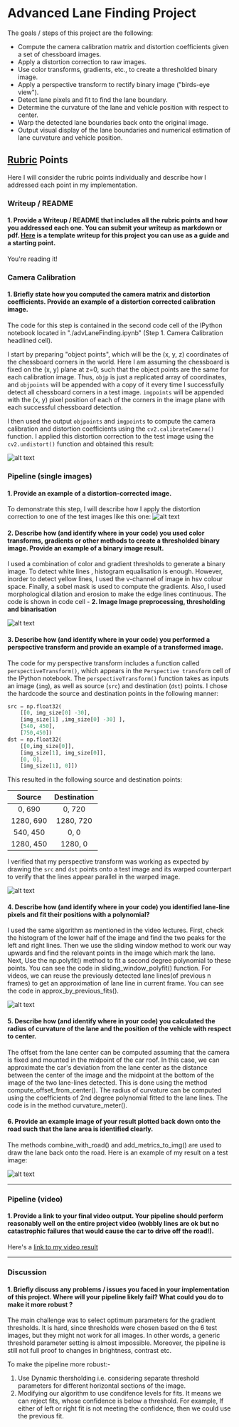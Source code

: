 

# **Advanced Lane Finding Project**

The goals / steps of this project are the following:

* Compute the camera calibration matrix and distortion coefficients given a set of chessboard images.
* Apply a distortion correction to raw images.
* Use color transforms, gradients, etc., to create a thresholded binary image.
* Apply a perspective transform to rectify binary image ("birds-eye view").
* Detect lane pixels and fit to find the lane boundary.
* Determine the curvature of the lane and vehicle position with respect to center.
* Warp the detected lane boundaries back onto the original image.
* Output visual display of the lane boundaries and numerical estimation of lane curvature and vehicle position.

[//]: # (Image References)

[image1]: ./examples/undistort_output.png 
[image2]: ./test_images/test2_transformed.jpg 
[image3]: ./test_images/test2_bin.jpg 
[image4]: ./test4_persp.jpg 
[image5]: ./test_images/sliding.jpg 
[image6]: ./test_images/road_detected.jpg 
[video1]: ./project_video_out.mp4 

## [Rubric](https://review.udacity.com/#!/rubrics/571/view) Points

Here I will consider the rubric points individually and describe how I addressed each point in my implementation.  



### Writeup / README

#### 1. Provide a Writeup / README that includes all the rubric points and how you addressed each one.  You can submit your writeup as markdown or pdf.  [Here](https://github.com/udacity/CarND-Advanced-Lane-Lines/blob/master/writeup_template.md) is a template writeup for this project you can use as a guide and a starting point.  

You're reading it!

### Camera Calibration

#### 1. Briefly state how you computed the camera matrix and distortion coefficients. Provide an example of a distortion corrected calibration image.

The code for this step is contained in the second code cell of the IPython notebook located in "./advLaneFinding.ipynb" (Step 1. Camera Calibration headlined cell).  

I start by preparing "object points", which will be the (x, y, z) coordinates of the chessboard corners in the world. Here I am assuming the chessboard is fixed on the (x, y) plane at z=0, such that the object points are the same for each calibration image.  Thus, `objp` is just a replicated array of coordinates, and `objpoints` will be appended with a copy of it every time I successfully detect all chessboard corners in a test image.  `imgpoints` will be appended with the (x, y) pixel position of each of the corners in the image plane with each successful chessboard detection.  

I then used the output `objpoints` and `imgpoints` to compute the camera calibration and distortion coefficients using the `cv2.calibrateCamera()` function.  I applied this distortion correction to the test image using the `cv2.undistort()` function and obtained this result: 

![alt text][image1]

### Pipeline (single images)

#### 1. Provide an example of a distortion-corrected image.

To demonstrate this step, I will describe how I apply the distortion correction to one of the test images like this one:
![alt text][image2]

#### 2. Describe how (and identify where in your code) you used color transforms, gradients or other methods to create a thresholded binary image.  Provide an example of a binary image result.

I used a combination of color and gradient thresholds to generate a binary image. To detect white lines , histogram equalisation is enough. However, inorder to detect yellow lines, I used the v-channel of image in hsv colour space. Finally, a sobel mask is used to compute the gradients. Also, I used 
morphological dilation and erosion to make the edge lines continuous. The code is shown in code cell - **2. Image Image preprocessing, thresholding and binarisation**


![alt text][image3]

#### 3. Describe how (and identify where in your code) you performed a perspective transform and provide an example of a transformed image.

The code for my perspective transform includes a function called `perspectiveTransform()`, which appears in the `Perspective transform` cell  of the IPython notebook.  The `perspectiveTransform()` function takes as inputs an image (`img`), as well as source (`src`) and destination (`dst`) points.  I chose the hardcode the source and destination points in the following manner:

```python
src = np.float32(
    [[0, img_size[0] -30],
    [img_size[1] ,img_size[0] -30] ],
    [540, 450],
    [750,450])
dst = np.float32(
    [[0,img_size[0]],
    [img_size[1], img_size[0]],
    [0, 0],
    [img_size[1], 0]])
```

This resulted in the following source and destination points:

| Source        | Destination   | 
|:-------------:|:-------------:| 
| 0, 690        | 0, 720        | 
| 1280, 690     | 1280, 720     |
| 540, 450      |  0, 0         |
| 1280, 450     | 1280, 0       |

I verified that my perspective transform was working as expected by drawing the `src` and `dst` points onto a test image and its warped counterpart to verify that the lines appear parallel in the warped image.

![alt text][image4]

#### 4. Describe how (and identify where in your code) you identified lane-line pixels and fit their positions with a polynomial?

I used the same algorithm as mentioned in the video lectures. First, check the histogram of the lower half of the image and find the two peaks for the left and right lines. Then we use the sliding window method to work our way upwards and find the relevant points in the image which mark the lane. Next, Use the np.polyfit() method to fit a second degree polynomial to these points.  You can see the code in sliding_window_polyfit() function.
For videos, we can reuse the previously detected lane lines(of previous n frames) to get an approximation of lane line in current frame. You can see the code in  approx_by_previous_fits().

![alt text][image5]

#### 5. Describe how (and identify where in your code) you calculated the radius of curvature of the lane and the position of the vehicle with respect to center.

The offset from the lane center can be computed assuming that the camera is fixed and mounted in the midpoint of the car roof. In this case, we can approximate the car's deviation from the lane center as the distance between the center of the image and the midpoint at the bottom of the image of the two lane-lines detected. This is done using the method compute_offset_from_center().
The radius of curvature can be computed using the coefficients of 2nd degree polynomial fitted to the lane lines. The code is in the method curvature_meter().



#### 6. Provide an example image of your result plotted back down onto the road such that the lane area is identified clearly.

The methods combine_with_road() and add_metrics_to_img() are used to draw the lane back onto the road.  Here is an example of my result on a test image:

![alt text][image6]

---

### Pipeline (video)

#### 1. Provide a link to your final video output.  Your pipeline should perform reasonably well on the entire project video (wobbly lines are ok but no catastrophic failures that would cause the car to drive off the road!).

Here's a [link to my video result](./project_video_out.mp4)

---

### Discussion

#### 1. Briefly discuss any problems / issues you faced in your implementation of this project.  Where will your pipeline likely fail?  What could you do to make it more robust ?

The main challenge was to select optimum parameters for the gradient thresholds. It is hard, since thresholds were chosen based on the 6 test images, but they might not work for all images. In other words, a generic threshold parameter setting is almost impossible. 
Moreover, the pipeline is still not full proof to changes in brightness, contrast etc. 

To make the pipeline more robust:-
1. Use Dynamic thersholding i.e. considering separate threshold parameters for different horizontal sections of the image. 
2. Modifying our algorithm to use  condifence levels for fits. It means we can reject fits, whose confidence is below a threshold. For example, If either of left or right fit is not meeting the confidence, then we could use the previous fit.

